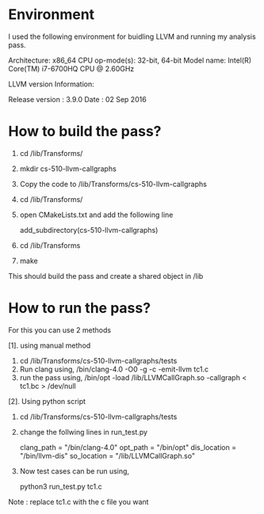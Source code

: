 Environment
============

I used the following environment for buidling LLVM and running my analysis pass.

Architecture:          x86_64 
CPU op-mode(s):        32-bit, 64-bit
Model name:            Intel(R) Core(TM) i7-6700HQ CPU @ 2.60GHz

LLVM version Information:   

Release version : 3.9.0
Date : 02 Sep 2016  

How to build the pass?
=======================
1. cd <LLVM SRC directory>/lib/Transforms/
2. mkdir cs-510-llvm-callgraphs
3. Copy the code to <LLVM directory>/lib/Transforms/cs-510-llvm-callgraphs
4. cd <LLVM SRC directory>/lib/Transforms/
5. open CMakeLists.txt and add the following line

    add_subdirectory(cs-510-llvm-callgraphs)

6. cd <LLVM BUILD directory>/lib/Transforms
7. make

This should build the pass and create a shared object in <LLVM BUILD directory>/lib

How to run the pass?
====================
For this you can use 2 methods

[1]. using manual method

1. cd <LLVM directory>/lib/Transforms/cs-510-llvm-callgraphs/tests
2. Run  clang using,
    <LLVM BUILD directory>/bin/clang-4.0 -O0  -g -c -emit-llvm tc1.c
3. run the pass using,
    <LLVM BUILD directory>/bin/opt -load <LLVM BUILD directory>/lib/LLVMCallGraph.so -callgraph < tc1.bc > /dev/null


[2]. Using python script

1. cd <LLVM directory>/lib/Transforms/cs-510-llvm-callgraphs/tests
2. change the follwing lines in run_test.py

    clang_path = "<LLVM BUILD directory>/bin/clang-4.0"
    opt_path = "<LLVM BUILD directory>/bin/opt"
    dis_location = "<LLVM BUILD directory>/bin/llvm-dis"
    so_location = "<LLVM BUILD directory>/lib/LLVMCallGraph.so"

3. Now test cases can be run using,
    
    python3 run_test.py tc1.c


Note : replace tc1.c with the c file you want

